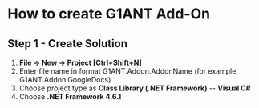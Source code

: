 
# How to create G1ANT Add-On

## Step 1 - Create Solution

1. **File -> New -> Project [Ctrl+Shift+N]**
2. Enter file name in format G1ANT.Addon.AddonName (for example G1ANT.Addon.GoogleDocs)
3. Choose project type as **Class Library (.NET Framework)** -- **Visual C#**
4. Choose **.NET Framework 4.6.1**
